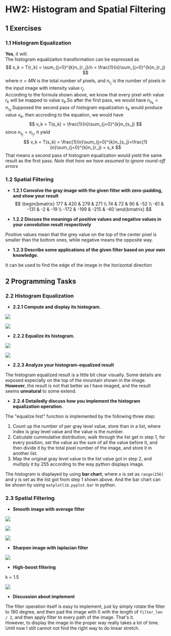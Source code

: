 # HW2: Histogram and Spatial Filtering

## 1 Exercises

### 1.1 Histogram Equalization

**Yes**, it will.<br>
The histogram equalizaiton transformation can be expressed as
$$
s_k = T(r_k) = \sum_{j=0}^{k}n_{r_j}/n = \frac{1}{n}\sum_{j=0}^{k}n_{r_j}
$$
where $n=MN$ is the total number of pixels, and $n_{r_j}$ is the number of pixels in the input image with intensity value $r_j$.<br>
According to the formula shown above, we know that every pixel with value $r_k$ will be mapped to value $s_k$.So after the first pass, we would have $n_{s_k} = n_{r_k}$.Supposed the second pass of histogram equalization $s_k$ would produce value $v_k$, then accroding to the equation, we would have
$$
v_k = T(s_k) = \frac{1}{n}\sum_{j=0}^{k}n_{s_j}
$$
since $n_{s_j} = n_{r_j}$, it yield
$$
v_k = T(s_k) = \frac{1}{n}\sum_{j=0}^{k}n_{s_j}=\frac{1}{n}\sum_{j=0}^{k}n_{r_j} = s_k
$$
That means a second pass of histogram equalization would yield the same result as the first pass. *Note that here we have assumed to ignore round-off errors*

### 1.2 Spatial Filtering

* **1.2.1 Convolve the gray image with the given filter with zero-padding, and show your result**
$$
\begin{bmatrix}
    177  & 420  & 279  & 271 \\
    74   & 72   & 90   & -52 \\
    -61  & -131 & -2   & -19 \\
    -172 & -199 & -215 & -60
\end{bmatrix}
$$

* **1.2.2 Discuss the meanings of positive values and negative values in your convolution result
respectively**

Positive values mean that the grey value on the top of the center pixel is smaller than the bottom ones, while negative means the opposite way.

* **1.2.3 Describe some applications of the given filter based on your own knowledge.**

It can be used to find the edge of the image in the horizontal direction

## 2 Programming Tasks

### 2.2 Histogram Equalization

* **2.2.1 Compute and display its histogram.**

![](src/images/72.png)

![](src/images/input_hist.png)

* **2.2.2 Equalize its histogram.**

![](src/images/equalize_72.png)

![](src/images/output_hist.png)

* **2.2.3 Analyze your histogram-equalized result**

The histogram equalized result is a little bit clear visually. Some details are exposed expecially on the top of the mountain shown in the image. **However**, the result is not that better as I have imaged, and the result seems **unnatural** to some extend.

* **2.2.4 Detailedly discuss how you implement the histogram equalization operation.**

The "equalize hist" function is implemented by the following three step:

1. Count up the number of per gray level value, store than in a list, where index is gray level value and the value is the number.
2. Calculate cummulative distribution, walk through the list get in step 1, for every position, set the value as the sum of all the value before it, and then divide it by the total pixel number of the image, and store it in another list.
3. Map the original gray level value to the list value got in step 2, and multiply it by 255 according to the way python displays image.

The histogram is displayed by using **bar chart**, where x is set as `range(256)` and y is set as the list got from step 1 shown above. And the bar chart can be shown by using `matplotlib.pyplot.bar` in python.

### 2.3 Spatial Filtering

* **Smooth image with average filter**

![](src/images/avg_filter_3_3_72.png)

![](src/images/avg_filter_7_7_72.png)

![](src/images/avg_filter_11_11_72.png)

* **Sharpen image with laplacian filter**

![](src/images/sharpen_72.png)

* **High-boost filtering**

k = 1.5

![](src/images/hboost_1.5_72.png)

* **Discussion about implement**

The filter operation itself is easy to implement, just by simply rotate the filter to 180 degree, and then pad the image with 0 with the length of `filter_len / 2`, and then apply filter to every path of the image. That's it.<br>
However, to display the image in the proper way really takes a lot of time. Until now I still cannot not find the right way to do linear stretch.
